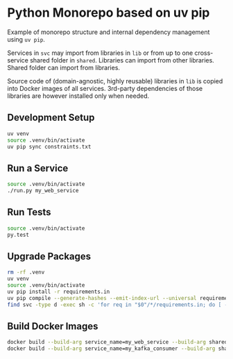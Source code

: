 # Python Monorepo based on uv pip

Example of monorepo structure and internal dependency management using `uv pip`.

Services in `svc` may import from libraries in `lib` or from up to one cross-service shared folder in `shared`.
Libraries can import from other libraries. Shared folder can import from libraries.

Source code of (domain-agnostic, highly reusable) libraries in `lib` is copied into Docker images of all services.
3rd-party dependencies of those libraries are however installed only when needed.

## Development Setup

```bash
uv venv
source .venv/bin/activate
uv pip sync constraints.txt
```

## Run a Service

```bash
source .venv/bin/activate
./run.py my_web_service
```

## Run Tests

```bash
source .venv/bin/activate
py.test
```

## Upgrade Packages

```bash
rm -rf .venv
uv venv
source .venv/bin/activate
uv pip install -r requirements.in
uv pip compile --generate-hashes --emit-index-url --universal requirements.in > constraints.txt
find svc -type d -exec sh -c 'for req in "$0"/*/requirements.in; do [ -f "$req" ] && uv pip compile --generate-hashes --emit-index-url --universal "$req" > "${req%.in}.txt"; done' {} \;
```

## Build Docker Images

```bash
docker build --build-arg service_name=my_web_service --build-arg shared_folder=my_models -t my_web_service .
docker build --build-arg service_name=my_kafka_consumer --build-arg shared_folder=my_models -t my_kafka_consumer .
```
